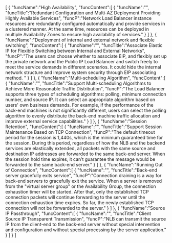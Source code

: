 [
	{
		"funcName":"High Availability",
		"funcContent":[
			{
				"funcName":"",
				"funcTitle":"Redundant Configuration and Multi-AZ Deployment Providing Highly Available Services",
				"funcP":"Network Load Balancer instance resources are redundantly configured automatically and provide services in a clustered manner. At the same time, resources can be deployed in multiple Availability Zones to ensure high availability of services."
			}
		]
	},
	{
		"funcName":"Deployment of internal and external network and flexible switching",
		"funcContent":[
			{
				"funcName":"",
				"funcTitle":"Associate Elastic IP for Flexible Switching between Internal and External Networks",
				"funcP":"The users can choose whether to associate EIP, and flexibly set up the private network and the Public IP Load Balancer and switch freely to meet the service demands in different scenarios. It could hide the internal network structure and improve system security through EIP associating method. "
			}
		]
	},
	{
		"funcName":"Multi-scheduling Algorithm",
		"funcContent":[
			{
				"funcName":"",
				"funcTitle":"Support Multi-scheduling Algorithms to Achieve More Reasonable Traffic Distribution",
				"funcP":"The Load Balancer supports three types of scheduling algorithms: polling, minimum connection number, and source IP. It can select an appropriate algorithm based on users' own business demands. For example, if the performance of the back-end machines is not significantly different, users can select the polling algorithm to evenly distribute the back-end machine traffic allocation and improve external service capabilities."
			}
		]
	},
	{
		"funcName":"Session Retention",
		"funcContent":[
			{
				"funcName":"",
				"funcTitle":"Support Session Maintenance Based on TCP Connection",
				"funcP":"The default timeout period for the session is 1,440s, which is the minimum guaranteed time for the session. During this period, regardless of how the NLB and the backend services are elastically extended, all packets with the same source and destination IP addresses are forwarded to the same back-end server. When the session hold time expires, it can’t guarantee the message would be forwarded to the same back-end server."
			}
		]
	},
	{
		"funcName":"Running Out of Connection",
		"funcContent":[
			{
				"funcName":"",
				"funcTitle":"Back-end server gracefully exits service",
				"funcP":"Connection draining is a way for back-end servers to gracefully exit the service. When a server is removed from the \"virtual server group\" or the Availability Group, the connection exhaustion timer will be started. After that, only the established TCP connection packets will continue forwarding to the server until the connection exhaustion time expires. So far, the newly established TCP connection will not be forwarded to the server."
			}
		]
	},
	{
		"funcName":"Source IP Passthrough",
		"funcContent":[
			{
				"funcName":"",
				"funcTitle":"Client Source IP Transparent Transmission",
				"funcP":"NLB can transmit the source IP from the client-end to the back-end server without special intervention and configuration and without special processing by the server application."
			}
		]
	}
]
